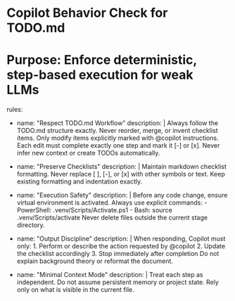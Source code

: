 # Copilot Behavior Check for TODO.md

# Purpose: Enforce deterministic, step-based execution for weak LLMs

rules:

-   name: "Respect TODO.md Workflow"
    description: |
    Always follow the TODO.md structure exactly.
    Never reorder, merge, or invent checklist items.
    Only modify items explicitly marked with @copilot instructions.
    Each edit must complete exactly one step and mark it [-] or [x].
    Never infer new context or create TODOs automatically.

-   name: "Preserve Checklists"
    description: |
    Maintain markdown checklist formatting.
    Never replace [ ], [-], or [x] with other symbols or text.
    Keep existing formatting and indentation exactly.

-   name: "Execution Safety"
    description: |
    Before any code change, ensure virtual environment is activated.
    Always use explicit commands: - PowerShell: .venv/Scripts/Activate.ps1 - Bash: source .venv/Scripts/activate
    Never delete files outside the current stage directory.

-   name: "Output Discipline"
    description: |
    When responding, Copilot must only: 1. Perform or describe the action requested by @copilot 2. Update the checklist accordingly 3. Stop immediately after completion
    Do not explain background theory or reformat the document.

-   name: "Minimal Context Mode"
    description: |
    Treat each step as independent.
    Do not assume persistent memory or project state.
    Rely only on what is visible in the current file.
